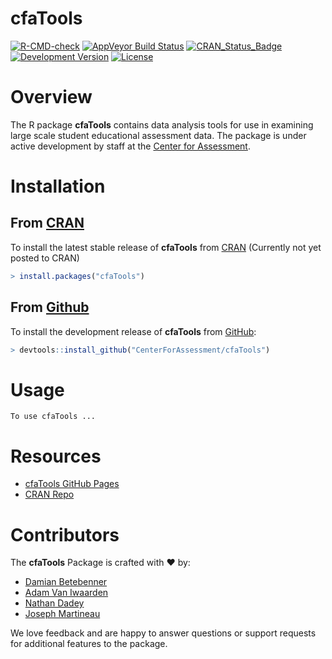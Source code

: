 cfaTools
===========

[![R-CMD-check](https://github.com/CenterForAssessment/cfaTools/workflows/R-CMD-check/badge.svg)](https://github.com/CenterForAssessment/cfaTools/actions)
[![AppVeyor Build Status](https://ci.appveyor.com/api/projects/status/github/centerforassessment/cfaTools?branch=master&svg=true)](https://ci.appveyor.com/project/centerforassessment/cfaTools)
[![CRAN_Status_Badge](http://www.r-pkg.org/badges/version/cfaTools)](http://cran.r-project.org/package=cfaTools)
[![Development Version](https://img.shields.io/badge/devel-0.0--1.93-brightgreen.svg)](https://github.com/CenterForAssessment/cfaTools)
[![License](http://img.shields.io/badge/license-GPL%203-brightgreen.svg?style=flat)](https://github.com/CenterForAssessment/cfaTools/blob/master/LICENSE.md)


# Overview

The R package **cfaTools** contains data analysis tools for use in examining large scale student educational assessment data. The package is under active development by staff at the [Center for Assessment](https://www.nciea.org).

# Installation

## From [CRAN](https://CRAN.R-project.org/package=cfaTools)

To install the latest stable release of **cfaTools** from [CRAN](https://CRAN.R-project.org/package=cfaTools) (Currently not yet posted to CRAN)

```R
> install.packages("cfaTools")
```

## From [Github](https://github.com/CenterForAssessment/cfaTools/)

To install the development release of **cfaTools** from [GitHub](https://github.com/CenterForAssessment/cfaTools/):

```R
> devtools::install_github("CenterForAssessment/cfaTools")
```


# Usage

```
To use cfaTools ...
```

# Resources

* [cfaTools GitHub Pages](https://CenterForAssessment.github.io/cfaTools)
* [CRAN Repo](https://CRAN.R-project.org/package=cfaTools)


# Contributors

The **cfaTools** Package is crafted with :heart: by:

* [Damian Betebenner](https://github.com/dbetebenner)
* [Adam Van Iwaarden](https://github.com/adamvi)
* [Nathan Dadey](https://github.com/ndadey)
* [Joseph Martineau](https://github.com/JosephMartineau)

We love feedback and are happy to answer questions or support requests for additional features to the package.
